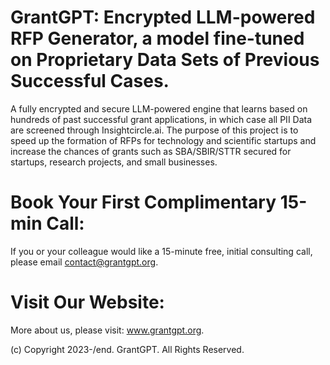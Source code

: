 # GrantGPT: Encrypted LLM-powered RFP Generator, a model fine-tuned on Proprietary Data Sets of Previous Successful Cases.

A fully encrypted and secure LLM-powered engine that learns based on hundreds of past successful grant applications, in which case all PII Data are screened through Insightcircle.ai. The purpose of this project is to speed up the formation of RFPs for technology and scientific startups and increase the chances of grants such as SBA/SBIR/STTR secured for startups, research projects, and small businesses.


# Book Your First Complimentary 15-min Call:

If you or your colleague would like a 15-minute free,
initial consulting call, please email contact@grantgpt.org.


# Visit Our Website:

More about us, please visit: www.grantgpt.org.

(c) Copyright 2023-/end. GrantGPT. All Rights Reserved.
